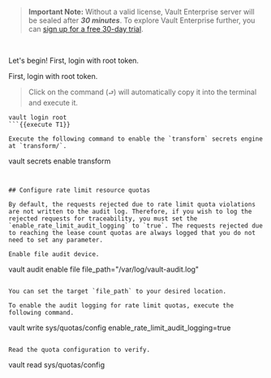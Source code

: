 > **Important Note:** Without a valid license, Vault Enterprise server will be sealed after ***30 minutes***. To explore Vault Enterprise further, you can [sign up for a free 30-day trial](https://www.hashicorp.com/products/vault/trial).


<br />

Let's begin!  First, login with root token.

First, login with root token.

> Click on the command (`⮐`) will automatically copy it into the terminal and execute it.

```
vault login root
```{{execute T1}}

Execute the following command to enable the `transform` secrets engine at `transform/`.

```
vault secrets enable transform
```{{execute T1}}


## Configure rate limit resource quotas

By default, the requests rejected due to rate limit quota violations are not written to the audit log. Therefore, if you wish to log the rejected requests for traceability, you must set the `enable_rate_limit_audit_logging` to `true`. The requests rejected due to reaching the lease count quotas are always logged that you do not need to set any parameter.

Enable file audit device.

```
vault audit enable file file_path="/var/log/vault-audit.log"
```{{execute T1}}

You can set the target `file_path` to your desired location.

To enable the audit logging for rate limit quotas, execute the following command.

```
vault write sys/quotas/config enable_rate_limit_audit_logging=true
```{{execute T1}}

Read the quota configuration to verify.

```
vault read sys/quotas/config
```{{execute T1}}
